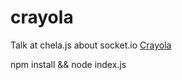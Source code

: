 crayola
=======

Talk at chela.js about socket.io
[Crayola](http://i.imgur.com/b8WbhzP.jpg)

npm install && node index.js